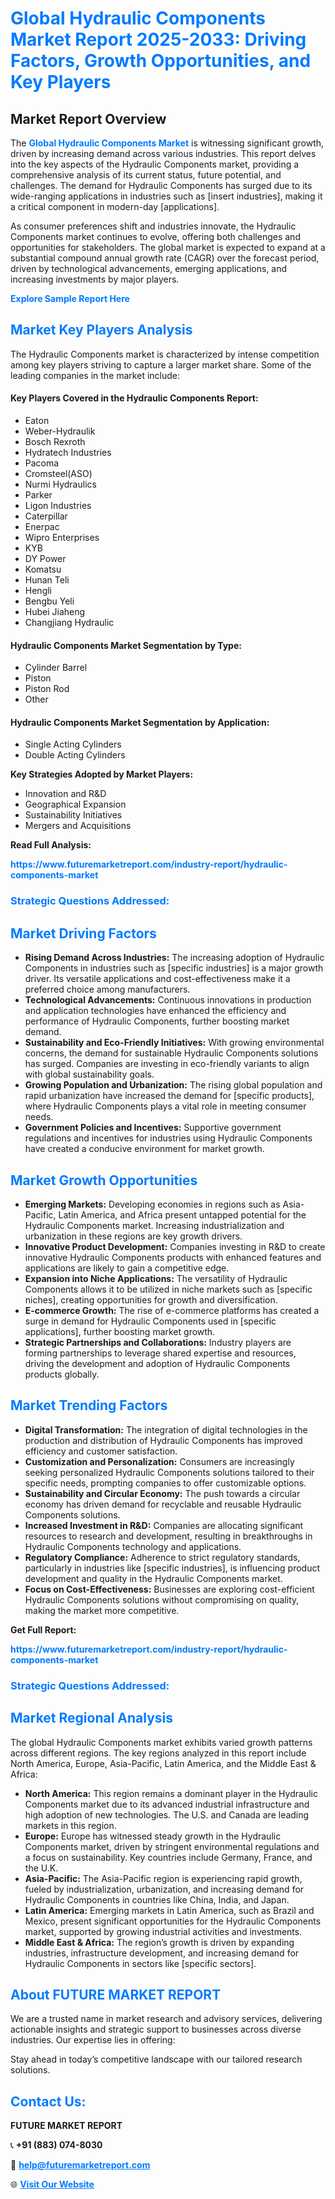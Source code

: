 <h1 style="color: #007BFF;">Global Hydraulic Components Market Report 2025-2033: Driving Factors, Growth Opportunities, and Key Players</h1>

<section id="overview">
<h2>Market Report Overview</h2>
<p>The <a href="https://www.futuremarketreport.com/industry-report/hydraulic-components-market" style="color: #007BFF; text-decoration: none;"><strong>Global Hydraulic Components Market</strong></a> is witnessing significant growth, driven by increasing demand across various industries. This report delves into the key aspects of the Hydraulic Components market, providing a comprehensive analysis of its current status, future potential, and challenges. The demand for Hydraulic Components has surged due to its wide-ranging applications in industries such as [insert industries], making it a critical component in modern-day [applications].</p>
<p>As consumer preferences shift and industries innovate, the Hydraulic Components market continues to evolve, offering both challenges and opportunities for stakeholders. The global market is expected to expand at a substantial compound annual growth rate (CAGR) over the forecast period, driven by technological advancements, emerging applications, and increasing investments by major players.</p>
</section>

<section id="overview">
<p><a href="https://www.futuremarketreport.com/request-sample/reportId=86587" style="color: #007BFF; text-decoration: none;"><strong>Explore Sample Report Here</strong></a></p>
</section>

<section id="key-players">
<h2 style="color: #007BFF;">Market Key Players Analysis</h2>
<p>The Hydraulic Components market is characterized by intense competition among key players striving to capture a larger market share. Some of the leading companies in the market include:</p>
<h4>Key Players Covered in the Hydraulic Components Report:</h4>
<ul><li>Eaton</li><li>Weber-Hydraulik</li><li>Bosch Rexroth</li><li>Hydratech Industries</li><li>Pacoma</li><li>Cromsteel(ASO)</li><li>Nurmi Hydraulics</li><li>Parker</li><li>Ligon Industries</li><li>Caterpillar</li><li>Enerpac</li><li>Wipro Enterprises</li><li>KYB</li><li>DY Power</li><li>Komatsu</li><li>Hunan Teli</li><li>Hengli</li><li>Bengbu Yeli</li><li>Hubei Jiaheng</li><li>Changjiang Hydraulic</li></ul>
<h4>Hydraulic Components Market Segmentation by Type:</h4>
<ul><li>Cylinder Barrel</li><li>Piston</li><li>Piston Rod</li><li>Other</li></ul>

<h4>Hydraulic Components Market Segmentation by Application:</h4>
<ul><li>Single Acting Cylinders</li><li>Double Acting Cylinders</li></ul>
<p><strong>Key Strategies Adopted by Market Players:</strong></p>
<ul>
<li>Innovation and R&D</li>
<li>Geographical Expansion</li>
<li>Sustainability Initiatives</li>
<li>Mergers and Acquisitions</li>
</ul>
</section>

<section>
<p><strong>Read Full Analysis: </strong></p><a href="https://www.futuremarketreport.com/industry-report/hydraulic-components-market" style="color: #007BFF; text-decoration: none;"><strong>https://www.futuremarketreport.com/industry-report/hydraulic-components-market</strong></a>
<h3 style="color: #007BFF;">Strategic Questions Addressed:</h3>
</section>

<section id="driving-factors">
<h2 style="color: #007BFF;">Market Driving Factors</h2>
<ul>
<li><strong>Rising Demand Across Industries:</strong> The increasing adoption of Hydraulic Components in industries such as [specific industries] is a major growth driver. Its versatile applications and cost-effectiveness make it a preferred choice among manufacturers.</li>
<li><strong>Technological Advancements:</strong> Continuous innovations in production and application technologies have enhanced the efficiency and performance of Hydraulic Components, further boosting market demand.</li>
<li><strong>Sustainability and Eco-Friendly Initiatives:</strong> With growing environmental concerns, the demand for sustainable Hydraulic Components solutions has surged. Companies are investing in eco-friendly variants to align with global sustainability goals.</li>
<li><strong>Growing Population and Urbanization:</strong> The rising global population and rapid urbanization have increased the demand for [specific products], where Hydraulic Components plays a vital role in meeting consumer needs.</li>
<li><strong>Government Policies and Incentives:</strong> Supportive government regulations and incentives for industries using Hydraulic Components have created a conducive environment for market growth.</li>
</ul>
</section>

<section id="growth-opportunities">
<h2 style="color: #007BFF;">Market Growth Opportunities</h2>
<ul>
<li><strong>Emerging Markets:</strong> Developing economies in regions such as Asia-Pacific, Latin America, and Africa present untapped potential for the Hydraulic Components market. Increasing industrialization and urbanization in these regions are key growth drivers.</li>
<li><strong>Innovative Product Development:</strong> Companies investing in R&D to create innovative Hydraulic Components products with enhanced features and applications are likely to gain a competitive edge.</li>
<li><strong>Expansion into Niche Applications:</strong> The versatility of Hydraulic Components allows it to be utilized in niche markets such as [specific niches], creating opportunities for growth and diversification.</li>
<li><strong>E-commerce Growth:</strong> The rise of e-commerce platforms has created a surge in demand for Hydraulic Components used in [specific applications], further boosting market growth.</li>
<li><strong>Strategic Partnerships and Collaborations:</strong> Industry players are forming partnerships to leverage shared expertise and resources, driving the development and adoption of Hydraulic Components products globally.</li>
</ul>
</section>

<section id="trending-factors">
<h2 style="color: #007BFF;">Market Trending Factors</h2>
<ul>
<li><strong>Digital Transformation:</strong> The integration of digital technologies in the production and distribution of Hydraulic Components has improved efficiency and customer satisfaction.</li>
<li><strong>Customization and Personalization:</strong> Consumers are increasingly seeking personalized Hydraulic Components solutions tailored to their specific needs, prompting companies to offer customizable options.</li>
<li><strong>Sustainability and Circular Economy:</strong> The push towards a circular economy has driven demand for recyclable and reusable Hydraulic Components solutions.</li>
<li><strong>Increased Investment in R&D:</strong> Companies are allocating significant resources to research and development, resulting in breakthroughs in Hydraulic Components technology and applications.</li>
<li><strong>Regulatory Compliance:</strong> Adherence to strict regulatory standards, particularly in industries like [specific industries], is influencing product development and quality in the Hydraulic Components market.</li>
<li><strong>Focus on Cost-Effectiveness:</strong> Businesses are exploring cost-efficient Hydraulic Components solutions without compromising on quality, making the market more competitive.</li>
</ul>
</section>

<section>
<p><strong>Get Full Report: </strong></p><a href="https://www.futuremarketreport.com/industry-report/hydraulic-components-market" style="color: #007BFF; text-decoration: none;"><strong>https://www.futuremarketreport.com/industry-report/hydraulic-components-market</strong></a>
<h3 style="color: #007BFF;">Strategic Questions Addressed:</h3>
</section>


<section id="regional-analysis">
<h2 style="color: #007BFF;">Market Regional Analysis</h2>
<p>The global Hydraulic Components market exhibits varied growth patterns across different regions. The key regions analyzed in this report include North America, Europe, Asia-Pacific, Latin America, and the Middle East & Africa:</p>
<ul>
<li><strong>North America:</strong> This region remains a dominant player in the Hydraulic Components market due to its advanced industrial infrastructure and high adoption of new technologies. The U.S. and Canada are leading markets in this region.</li>
<li><strong>Europe:</strong> Europe has witnessed steady growth in the Hydraulic Components market, driven by stringent environmental regulations and a focus on sustainability. Key countries include Germany, France, and the U.K.</li>
<li><strong>Asia-Pacific:</strong> The Asia-Pacific region is experiencing rapid growth, fueled by industrialization, urbanization, and increasing demand for Hydraulic Components in countries like China, India, and Japan.</li>
<li><strong>Latin America:</strong> Emerging markets in Latin America, such as Brazil and Mexico, present significant opportunities for the Hydraulic Components market, supported by growing industrial activities and investments.</li>
<li><strong>Middle East & Africa:</strong> The region’s growth is driven by expanding industries, infrastructure development, and increasing demand for Hydraulic Components in sectors like [specific sectors].</li>
</ul>
</section>

<footer>
<h2 style="color: #007BFF;">About FUTURE MARKET REPORT</h2>
<p>We are a trusted name in market research and advisory services, delivering actionable insights and strategic support to businesses across diverse industries. Our expertise lies in offering:</p>

<p>Stay ahead in today’s competitive landscape with our tailored research solutions.</p>

<h2 style="color: #007BFF;">Contact Us:</h2>
<p><strong>FUTURE MARKET REPORT</strong></p>
<p>📞 <strong>+91 (883) 074-8030</strong></p>
<p>📧 <strong><a href="mailto:help@futuremarketreport.com" style="color: #007BFF;">help@futuremarketreport.com</a></strong></p>
<p>🌐 <strong><a href="https://www.futuremarketreport.com/" style="color: #007BFF;">Visit Our Website</a></strong></p>
</footer>